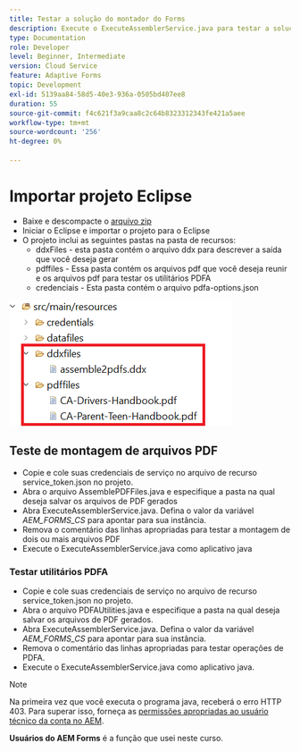 ```yaml
---
title: Testar a solução do montador do Forms
description: Execute o ExecuteAssemblerService.java para testar a solução
type: Documentation
role: Developer
level: Beginner, Intermediate
version: Cloud Service
feature: Adaptive Forms
topic: Development
exl-id: 5139aa84-58d5-40e3-936a-0505bd407ee8
duration: 55
source-git-commit: f4c621f3a9caa8c2c64b8323312343fe421a5aee
workflow-type: tm+mt
source-wordcount: '256'
ht-degree: 0%

---
```


# Importar projeto Eclipse

* Baixe e descompacte o [arquivo zip](./assets/pdf-manipulation.zip)
* Iniciar o Eclipse e importar o projeto para o Eclipse
* O projeto inclui as seguintes pastas na pasta de recursos:
   * ddxFiles - esta pasta contém o arquivo ddx para descrever a saída que você deseja gerar
   * pdffiles - Essa pasta contém os arquivos pdf que você deseja reunir e os arquivos pdf para testar os utilitários PDFA
   * credenciais - Esta pasta contém o arquivo pdfa-options.json

![arquivo-recursos](./assets/resources.png)

## Teste de montagem de arquivos PDF

* Copie e cole suas credenciais de serviço no arquivo de recurso service_token.json no projeto.
* Abra o arquivo AssemblePDFFiles.java e especifique a pasta na qual deseja salvar os arquivos de PDF gerados
* Abra ExecuteAssemblerService.java. Defina o valor da variável _AEM_FORMS_CS_ para apontar para sua instância.
* Remova o comentário das linhas apropriadas para testar a montagem de dois ou mais arquivos PDF
* Execute o ExecuteAssemblerService.java como aplicativo java

### Testar utilitários PDFA

* Copie e cole suas credenciais de serviço no arquivo de recurso service_token.json no projeto.
* Abra o arquivo PDFAUtilities.java e especifique a pasta na qual deseja salvar os arquivos de PDF gerados.
* Abra ExecuteAssemblerService.java. Defina o valor da variável _AEM_FORMS_CS_ para apontar para sua instância.
* Remova o comentário das linhas apropriadas para testar operações de PDFA.
* Execute o ExecuteAssemblerService.java como aplicativo java.



>[!NOTE]
> Na primeira vez que você executa o programa java, receberá o erro HTTP 403. Para superar isso, forneça as [permissões apropriadas ao usuário técnico da conta no AEM](https://experienceleague.adobe.com/docs/experience-manager-learn/getting-started-with-aem-headless/authentication/service-credentials.html?lang=en#configure-access-in-aem).

**Usuários do AEM Forms** é a função que usei neste curso.
